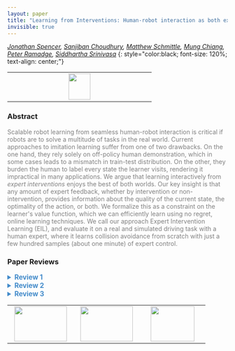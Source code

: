 ```yaml
---
layout: paper
title: "Learning from Interventions: Human-robot interaction as both explicit and implicit feedback"
invisible: true
---
```

*[Jonathan Spencer](https://jspencer12.github.io), [Sanjiban Choudhury](http://www.sanjibanchoudhury.com), [Matthew Schmittle](https://www.mattschmittle.com), [Mung Chiang](http://edgelab.princeton.edu), [Peter Ramadge](https://ee.princeton.edu/people/peter-j-ramadge), [Siddhartha Srinivasa](https://goodrobot.ai/)*
{: style="color:black; font-size: 120%; text-align: center;"}

<table width="20%"> <tr>
<td style="width: 20%; text-align: center;"><a href="http://www.roboticsproceedings.org/rss16/p055.pdf"><img src="{{ site.baseurl }}/images/paper_link.png"
width = "50"  height = "60"/> </a> </td>

</tr></table>

### Abstract
<html><p style="color:gray; font-size: 100%; text-align: justified;">
Scalable robot learning from seamless human-robot interaction is critical if robots are to solve a multitude of tasks in the real world. Current approaches to imitation learning suffer from one of two drawbacks. On the one hand, they rely solely on off-policy human demonstration, which in some cases leads to a mismatch in train-test distribution. On the other, they burden the human to label every state the learner visits, rendering it impractical in many applications. We argue that learning interactively from <i>expert interventions</i> enjoys the best of both worlds. Our key insight is that any amount of expert feedback, whether by intervention or non-intervention, provides information about the quality of the current state, the optimality of the action, or both. We formalize this as a constraint on the learner's value function, which we can efficiently learn using no regret, online learning techniques. We call our approach Expert Intervention Learning (EIL), and evaluate it on a real and simulated driving task with a human expert, where it learns collision avoidance from scratch with just a few hundred samples (about one minute) of expert control.
</p></html>

### Paper Reviews
<details><summary style="font-size:110%; color:#438BCA; cursor: pointer;"><b> Review 1</b></summary>
<p style="color:gray; font-size: 100%; text-align: justified; white-space: pre-line">
The paper introduces an imitation learning framework that the agent learns from the events of expert intervention in the control process. There are three different cases in this formulation (1) the human does not intervene, thus the state-action pairs are labeled "good", (2) the human intervenes and takes the control, thus several state-action pairs before and after the event of the intervention of the human expert are labeled "bad", and (3) the state-action pairs given by the human expert are labeled "good", and the agent is forced to value the actions by the human demonstration higher than any other action for the given states. 

It is not clear if the objective function shown in equation 10 can be applied in general to different problems. More specifically, the intervention term is problematic in case a human expert choose different actions for the same state. Let us assume that we can choose to move to the right or to the left to pass an obstacle. However, if the expert randomly chooses to move to the left or the right, then the objective function in equation 9 will not work since the training data samples are not consistent anymore. For one sample, Q(s, a1) > Q(s, a2) and the other sample, Q(s, a2) > Q(s,a1) To me, this problem also exists in the case of HG-Dagger but to a lesser degree.  

The term "average distribution" in the problem formulation section sounds odd to me. What do you mean by that? I guess you can use "distribution" instead of "average distribution". Alternatively, you may mean likelihood? 
</p> </details>

<details><summary style="font-size:110%; color:#438BCA; cursor: pointer;"><b> Review 2</b></summary>
<p style="color:gray; font-size: 100%; text-align: justified; white-space: pre-line">
This paper motivates to reduce the burden of human demonstrators in a scenario that autonomous car learns from human driving behavior.
The idea is to not only learning from human corrections but also reinforce the behaviors that humans choose not to intervene.
It is expected such an agent can learn satisfactory policies with less human labeled data, improving the data efficiency comparing to DAGGER.
By relaxing the constraints scoring good and bad agent behaviors, the paper also proves a performance guarantee similar to DAGGER, that the algorithm is no-regret in aggregating online data.
The algorithm is validated by demonstrating car driving in both simulated and real wheeled robots. The simulation results clearly outperform baselines including naive behavior cloning, DAGGER and HG-DAGGER, an approach only considering the human intervention data.

The paper is well written and I enjoyed the read in general. The motivation and idea of taking non-intervention as implicit labels make a lot of sense. 
The performance guarantee is a great contribution for works on learning-based systems, although I only roughly went through the derivation which looked good to me.

One thing I think the paper may discuss a bit more is the effect of horizon for flagging bad or good behaviors. How will the algorithm perform if the parameter was not chosen in a good way such that a fraction of trajectory data is mislabeled? Will this be detrimental to the learning performance.
Is there anyway we may adapt this according to the experts' tendency of intervention?

Also, the results of EIL consistently outperformed HG-DAGGER in the simulation, while required a few more expert data in the real MuSHR robot experiment. I get the explanation that HG-DAGGER is only learning from biased recovery trajectories.
To me, it seems the goal of minimize trajectory jerkiness is implicit so experts of HG-DAGGER were not actively demonstrating it. As a result, per the goal of collision avoidance, both EIL and HG-DAGGER managed to learn eventually while HG-DAGGER excelled a bit because EIL is also considering the goal of keeping driving straight.
This sounds a bit like multi-task learning where an agent needs to account for multiple goals. It would be great if the paper could also discuss a bit more about this experiment observation.

Some minor issues:
1. The second reference is blank.

2. Last paragraph of Section II: duplicated "used to".
</p> </details>

<details><summary style="font-size:110%; color:#438BCA; cursor: pointer;"><b> Review 3</b></summary>
<p style="color:gray; font-size: 100%; text-align: justified; white-space: pre-line">
This paper is built on the insight that when supervising a learning agent, both the actions and the in-actions of the expert communicate an evaluation of the learner’s current performance. Based on this insight, authors take an imitation learning approach to build an interactive algorithm that can teach robots to interact in the world.
The proposed approach allows an expert to take control over a robot interacting in the world at anytime. Based on the timing of the start and end of the take-over, authors cut each trajectory into a “good enough” part (to be conserved), a “bad” part (to be avoided) and an “intervention” part (to replicate). Authors present a way to interpret these states and trajectories and formally show that their approach lead to near optimal behavior. Finally, authors evaluate their approach against others both in simulation in a real experimentation.

I believe the work of the authors is interesting, and I appreciate the concept of “good enough” behavior, even if in the context of self-driving, “good enough” has actually a fairly high bar. Authors’ approach does build knowledge for the community, for example by building on HG-DAGGER to make a better use of the human presence. 

I would like to emphasize nevertheless that the “key insight” of the authors (the importance of implicit feedback) is not new in the Interactive Machine Learning (IML) community, and that many researchers in the Interactive RL, classic AI and HRI communities have developed a significant body of work on the use of implicit feedback, and even explored questions that the authors mention for future work. Thus, the statement: “our approach is novel in that it makes use of both explicit and implicit feedback in a human-gated mixed control setting.” might be incorrect. (As recommended by a few journals, I would suggest authors to refrain from claiming that something they present is novel.)
I would suggest authors to explore the IML literature [1,2], and report how implicit feedback is used in the AI community. Here is also some work making similar assumptions (while using a different learning mechanism), and exploring some of the issues authors mentioned in their future work:
- Human-gated mixed control for learning [3]: Informing the expert about the current intentions and giving them opportunities to intervene to learn quickly in high dimensional social environment.
- Impacts of using implicit feedback [4]: Teaching strategies and how to interpret different types of feedback vary between persons.  (Authors do explore this aspect a bit in simulation, but [4] actually models the expert’s policy to improve learning.)
- Non-stationary human evaluation [5]: Human evaluations depend on the current performance: e.g. for the driving task, a bad strategy could be at risk in an area where a good strategy would be fine. Additionally, something good enough for the time being, might be considered bad later on. (Authors quickly mentioned this in their future work too, but similarly to [4] authors in [5] actually model this and take it into account.)

I would suggest authors to complement their related work to highlight some of the important considerations when bringing the human inside the learning loop. This brings the learning online and in the real world, and the expert serves both as a safety mechanism and an oracle to provide a target to follow. Both roles can have serious implications on the interaction and the learning process, especially as humans are known to have large variability. Authors could mention some of these challenges and special considerations.

Approach:
The approach seems sound, novel and useful. However, some assumptions are quite strong, and would probably fail when used with real humans. For example: “3) As soon as the robot departs G , the expert takes over and controls the system back to G.” would probably not happens in a real setting as G is non-stationary and humans can be inconsistent. Similarly, α L and α E setting can actually be important and may vary between experts. These important variations might reduce the performance in a real-world setting (despite theoretical guarantees).

Evaluation:
I appreciate that the authors evaluate both in simulation and in a real example. The additional evaluation of the impact of the boundary (and by extension the frequency of intervention) also provides interesting insight on the situation. 
I have some concerns about the evaluation though. First, the units are unclear, what does query correspond to? Is it a sample where the expert provided a value, or a full trajectory? (cf. other comments.) For example, the simulation seems to show that even learning to drive in the hallway is complex, EIL takes more that 75 queries to learn to drive straight (which seems more than the number required to make a right turn with EIL). I believe authors could comment on this. 
The experimental evaluation is interesting, but it seems that the comparison to HG-DAGGER might be a bit unfair. For example 50% less samples and 30% less expert demonstrations are used compared to EIL. While I understand that some properties would not improve over time, this imbalance of training samples should be addressed (fixed or discussed more explicitly).

Discussion:
As mentioned earlier, these systems relying on humans create a number of real-world implications that need to be addressed. For example, humans cannot be constantly attentive to the current robot behavior, especially in situations where one or two seconds can have important impact (cf. crashes of supervised “self-”driving cars). While I would not expect the authors to address all the challenges of using humans as real-time safety mechanisms and all the possible variations in human teaching strategies, I believe it is important for authors to be aware of it, and maybe mention some of these inherent consequences of learning from real-time human interventions.

Overall:
Overall, I believe this paper is interesting and does push the state of the art. By refining the claims, integrating the paper is the larger body of work of Interactive Machine Learning and discussing more the limits of the current approach and its assumptions, I believe this paper could be a good contribution.

Other comments:
- p1: I believe authors confuse Interactive Machine Learning and Active Machine Learning in “While interactive learning addresses the distribution mismatch problem […] the learner needlessly queries the expert in states that the expert, and ideally a good learner, would never visit.” This is specific of Active Learning, on the contrary, Interactive Learning aims to give power to the expert to limit unnecessary requests.
- p2: As authors refer a lot to DAGGER (>30 times), they could describe with more details this approach.
- p3: “EIL does not require the expert to label every state the learner enters.” This is true, however the expert still has to observe all the learning process, in real-time, which can be fairly time consuming and still requires constant attention.
- p4: “It is relatively straightforward for the expert to specify α L upon looking back at the data.” if data has to be retrospectively analyzed, it’s not online anymore. Similarly,  α E can be hard to estimate.
- Algorithm 1: Linebreak probably missing in “forreturn”
- p3: Please precise that Q in cost in this context.
- Fig 5: It might be useful to synchronize all the x axes (for example from 0 to 600)
- p7-8: Authors use the terms samples, iterations, trajectories without providing explicit definitions (and ways to transform one into another), this could be clarified.
- References: [2] is missing, other have missing dates or capitalization issues (uav and other).

[1] Fails, Jerry Alan, and Dan R. Olsen Jr. "Interactive machine learning." Proceedings of the 8th international conference on Intelligent user interfaces. 2003.
[2] Amershi, Saleema, et al. "Power to the people: The role of humans in interactive machine learning." Ai Magazine 35.4 (2014): 105-120.
[3] Senft, Emmanuel, et al. "Teaching robots social autonomy from in situ human guidance." Science Robotics 4.35 (2019).
[4] Loftin, Robert, et al. "Learning behaviors via human-delivered discrete feedback: modeling implicit feedback strategies to speed up learning." Autonomous agents and multi-agent systems 30.1 (2016): 30-59.
[5] MacGlashan, James, et al. "Interactive learning from policy-dependent human feedback." Proceedings of the 34th International Conference on Machine Learning-Volume 70. JMLR. Org, 2017.
</p> </details>

<table width="100%"><tr><td style="width: 30%; text-align: center;"><a href="{{ site.baseurl }}/program/papers/54"> <img src="{{ site.baseurl }}/images/previous_icon.png" width = "120"  height = "80"/> </a> </td>

<td style="width: 30%; text-align: center;"><a href="{{ site.baseurl }}/program/papers"> <img src="{{ site.baseurl }}/images/overview_icon.png" width = "120"  height = "80"/> </a> </td> 

<td style="width: 30%; text-align: center;"><a href="{{ site.baseurl }}/program/papers/56"> <img src="{{ site.baseurl }}/images/next_icon.png" width = "100"  height = "80"/> </a> </td> 

</tr></table>

